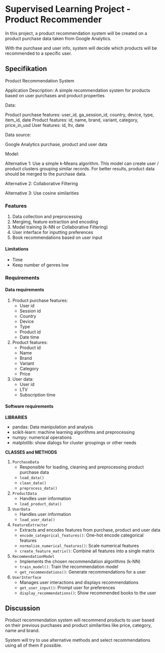 # Supervised Learning Project - Product Recommender

In this project, a product recommendation system will be created on a product purchase data taken from Google Analytics.

With the purchase and user info, system will decide which products will be recommended to a specific user.

## Specifikation

Product Recommendation System

Application Description:
A simple recommendation system for products based on user purchases and product properties

Data:

Product purchase features: user_id, ga_session_id, country, device, type, item_id, date
Product features: id, name, brand, variant, category, price_in_usd
User features: id, ltv, date

Data source:

Google Analytics purchase, product and user data

Model:

Alternative 1: Use a simple k-Means algorithm. This model can create user / product clusters grouping similar records. 
For better results, product data should be merged to the purchase data.

Alternative 2: Collaborative Filtering

Alternative 3: Use cosine similarities

### Features

1. Data collection and preprocessing
2. Mergimg, feature extraction and encoding
3. Model training (k-NN or Collaborative Filtering)
4. User interface for inputting preferences
5. Book recommendations based on user input

#### Limitations
* Time
* Keep number of genres low

### Requirements

#### Data requirements

1. Product purchase features:
    * User id
    * Session id
    * Country
    * Device
    * Type
    * Product id
    * Date time
2. Product features:
    * Product id
    * Name
    * Brand
    * Variant
    * Category
    * Price
3. User data:
    * User id
    * LTV
    * Subscription time

#### Software requirements

**LIBRARIES**

* pandas: Data manipulation and analysis
* scikit-learn: machine learning algorithms and preprocessing
* numpy: numerical operations
* matplotlib: show dialogs for cluster groupings or other needs

**CLASSES and METHODS**

1. `PurchaseData`
    * Responsible for loading, cleaning and preprocessing product purchase data
    * `load_data()`
    * `clean_data()`
    * `preprocess_data()`
2. `ProductData`
    * Handles user information
    * `load_product_data()`
3. `UserData`
    * Handles user information
    * `load_user_data()`
4. `FeatureExtractor`
    * Extracts and encodes features from purchase, product and user data
    * `encode_categorical_features()`: One-hot encode categorical features
    * `normalize_numerical_features()`: Scale numerical features
    * `create_feature_matrix()`: Combine all features into a single matrix
5. `RecommendationModel`
    * Implements the chosen recommendation algorithms (k-NN)
    * `train_model()`: Train the recommendation model
    * `get_recommendations()`: Generate recommendations for a user
6. `UserInterface`
    * Manages user interactions and displays recommendations
    * `get_user_input()`: Prompt user for preferences
    * `display_recommendations()`: Show recommended books to the user

## Discussion

Product recommendation system will recommend products to user based on their previous purchases and product similarities like price, category, name and brand.

System will try to use alternative methods and select recommendations using all of them if possible.
